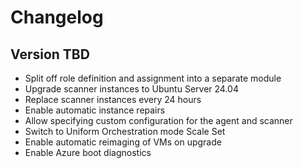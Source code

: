 # Changelog

## Version TBD

- Split off role definition and assignment into a separate module
- Upgrade scanner instances to Ubuntu Server 24.04
- Replace scanner instances every 24 hours
- Enable automatic instance repairs
- Allow specifying custom configuration for the agent and scanner
- Switch to Uniform Orchestration mode Scale Set
- Enable automatic reimaging of VMs on upgrade
- Enable Azure boot diagnostics
